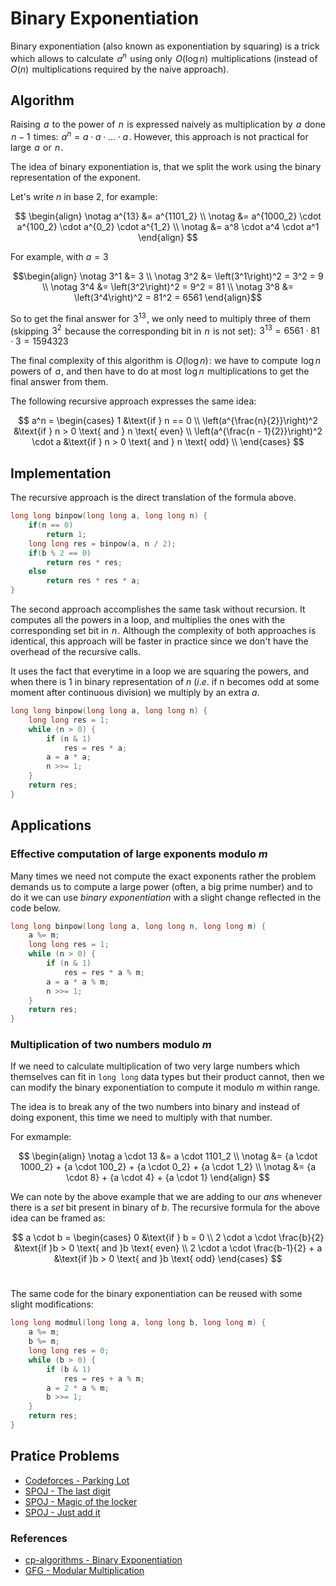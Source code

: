 # Binary Exponentiation

Binary exponentiation (also known as exponentiation by squaring) is a trick which allows to calculate  $a^n$  using only  $O(\log n)$  multiplications (instead of  $O(n)$  multiplications required by the naive approach).

## Algorithm

Raising  $a$  to the power of  $n$  is expressed naively as multiplication by  $a$  done  $n - 1$  times:  $a^{n} = a \cdot a \cdot \ldots \cdot a$ . However, this approach is not practical for large  $a$  or  $n$ .

The idea of binary exponentiation is, that we split the work using the binary representation of the exponent.

Let's write $n$ in base 2, for example:

$$ \begin{align} \notag
a^{13} &= a^{1101_2} \\ \notag
&= a^{1000_2} \cdot a^{100_2} \cdot a^{0_2} \cdot a^{1_2} \\ \notag
&= a^8 \cdot a^4 \cdot a^1
\end{align} $$

For example, with $a = 3$

$$\begin{align} \notag
3^1 &= 3 \\ \notag
3^2 &= \left(3^1\right)^2 = 3^2 = 9 \\ \notag
3^4 &= \left(3^2\right)^2 = 9^2 = 81 \\ \notag
3^8 &= \left(3^4\right)^2 = 81^2 = 6561
\end{align}$$

So to get the final answer for  $3^{13}$ , we only need to multiply three of them (skipping  $3^2$  because the corresponding bit in  $n$  is not set):  $3^{13} = 6561 \cdot 81 \cdot 3 = 1594323$ 

The final complexity of this algorithm is  $O(\log n)$ : we have to compute  $\log n$  powers of  $a$ , and then have to do at most  $\log n$  multiplications to get the final answer from them.

The following recursive approach expresses the same idea:

$$ a^n = \begin{cases} 
1 &\text{if } n == 0 \\ 
\left(a^{\frac{n}{2}}\right)^2 &\text{if } n > 0 \text{ and } n \text{ even} \\ 
\left(a^{\frac{n - 1}{2}}\right)^2 \cdot a &\text{if } n > 0 \text{ and } n \text{ odd} \\ 
\end{cases} $$

## Implementation

The recursive approach is the direct translation of the formula above.

```cpp
long long binpow(long long a, long long n) {
    if(n == 0) 
        return 1;
    long long res = binpow(a, n / 2);
    if(b % 2 == 0) 
        return res * res;
    else 
        return res * res * a;
}
```

The second approach accomplishes the same task without recursion. It computes all the powers in a loop, and multiplies the ones with the corresponding set bit in  $n$ . Although the complexity of both approaches is identical, this approach will be faster in practice since we don't have the overhead of the recursive calls.

It uses the fact that everytime in a loop we are squaring the powers, and when there is $1$ in binary representation of $n$ ($i.e.$ if n becomes odd at some moment after continuous division) we multiply by an extra $a$.

```cpp
long long binpow(long long a, long long n) {
    long long res = 1;
    while (n > 0) {
        if (n & 1)
            res = res * a;
        a = a * a;
        n >>= 1;
    }
    return res;
}
```

## Applications

### Effective computation of large exponents modulo _m_

Many times we need not compute the exact exponents rather the problem demands us to compute a large power (often, a big prime number) and to do it we can use _binary exponentiation_ with a slight change reflected in the code below.

```cpp hl_lines="2 6 7"
long long binpow(long long a, long long n, long long m) {
    a %= m;
    long long res = 1;
    while (n > 0) {
        if (n & 1)
            res = res * a % m;
        a = a * a % m;
        n >>= 1;
    }
    return res;
}
```

### Multiplication of two numbers modulo _m_

If we need to calculate multiplication of two very large numbers which themselves can fit in `long long` data types but their product cannot, then we can modify the binary exponentiation to compute it modulo $m$ within range.

The idea is to break any of the two numbers into binary and instead of doing exponent, this time we need to multiply with that number.

For exmample:

$$ \begin{align} \notag
a \cdot 13 &= a \cdot 1101_2 \\ \notag
&= {a \cdot 1000_2} + {a \cdot 100_2} + {a \cdot 0_2} + {a \cdot 1_2} \\ \notag
&= {a \cdot 8} + {a \cdot 4} + {a \cdot 1}
\end{align} $$

We can note by the above example that we are adding to our $ans$ whenever there is a $set$ bit present in binary of $b$.
The recursive formula for the above idea can be framed as:

$$ a \cdot b = 
\begin{cases} 
0 &\text{if } b = 0 \\ 
2 \cdot a \cdot \frac{b}{2} &\text{if }b > 0 \text{ and }b \text{ even} \\ 
2  \cdot a \cdot \frac{b-1}{2} + a &\text{if }b > 0 \text{ and }b \text{ odd} 
\end{cases} $$ 

The same code for the binary exponentiation can be reused with some slight modifications:

```cpp
long long modmul(long long a, long long b, long long m) {
    a %= m;
    b %= m;
    long long res = 0;
    while (b > 0) {
        if (b & 1)
            res = res + a % m;
        a = 2 * a % m;
        b >>= 1;
    }
    return res;
}
```

## Pratice Problems

- [Codeforces - Parking Lot](https://codeforces.com/problemset/problem/630/I)
- [SPOJ - The last digit](https://www.spoj.com/problems/LASTDIG/)
- [SPOJ - Magic of the locker](https://www.spoj.com/problems/LOCKER/)
- [SPOJ - Just add it](https://www.spoj.com/problems/ZSUM/)

### References

- [cp-algorithms - Binary Exponentiation](https://cp-algorithms.com/algebra/binary-exp.html)
- [GFG - Modular Multiplication](https://www.geeksforgeeks.org/multiply-large-integers-under-large-modulo/)